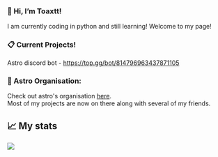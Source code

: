 ### 👋 Hi, I’m Toaxtt!

I am currently coding in python and still learning!
Welcome to my page!


### 📋 Current Projects!

Astro discord bot - https://top.gg/bot/814796963437871105 <br/>


### 🚀 Astro Organisation:

Check out astro's organisation [here](https://github.com/Astro-Developer). <br/>
Most of my projects are now on there along with several of my friends.

<h2>📈 My stats</h2>

<img src="https://github-readme-stats.vercel.app/api?username=Toaxtt&&show_icons=true&title_color=ffffff&icon_color=bb2acf&text_color=7289da&bg_color=121212">
